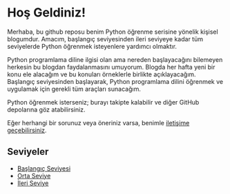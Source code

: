 # Hoş Geldiniz!

Merhaba, bu github reposu benim Python öğrenme serisine yönelik kişisel blogumdur. Amacım, başlangıç seviyesinden ileri seviyeye kadar tüm seviyelerde Python öğrenmek isteyenlere yardımcı olmaktır. 

Python programlama diline ilgisi olan ama nereden başlayacağını bilemeyen herkesin bu blogdan faydalanmasını umuyorum. Blogda her hafta yeni bir konu ele alacağım ve bu konuları örneklerle birlikte açıklayacağım. Başlangıç seviyesinden başlayarak, Python programlama dilini öğrenmek ve uygulamak için gerekli tüm araçları sunacağım.

Python öğrenmek isterseniz; burayı takipte kalabilir ve diğer GitHub depolarına göz atabilirsiniz. 

Eğer herhangi bir sorunuz veya öneriniz varsa, benimle [iletişime geçebilirsiniz](mailto:ulkubayraktar@gmail.com).

## Seviyeler

- [Başlangıç Seviyesi](baslangic.md)
- [Orta Seviye](orta.md)
- [İleri Seviye](ileri.md)
